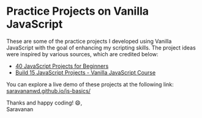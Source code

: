 # Practice Projects on Vanilla JavaScript

These are some of the practice projects I developed using Vanilla JavaScript with the goal of enhancing my scripting skills. The project ideas were inspired by various sources, which are credited below:

- [40 JavaScript Projects for Beginners](https://www.freecodecamp.org/news/javascript-projects-for-beginners/#heading-how-to-create-a-color-flipper)
- [Build 15 JavaScript Projects - Vanilla JavaScript Course](https://www.youtube.com/watch?v=3PHXvlpOkf4)

You can explore a live demo of these projects at the following link:<br/>
[saravananwd.github.io/js-basics/](https://saravananwd.github.io/js-basics/)

Thanks and happy coding! &#128516;,<br/>
Saravanan
